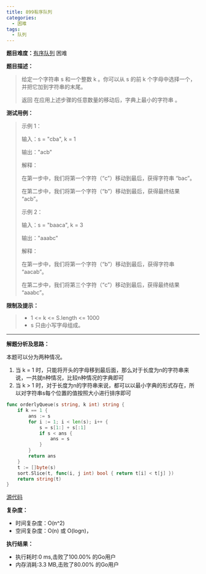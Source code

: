 ```yaml
---
title: 899有序队列
categories:
  - 困难
tags:
  - 队列
---
```


**题目难度：**[有序队列](https://leetcode.cn/problems/orderly-queue/) 困难

**题目描述：**

> 给定一个字符串 s 和一个整数 k 。你可以从 s 的前 k 个字母中选择一个，并把它加到字符串的末尾。
>
> 返回 在应用上述步骤的任意数量的移动后，字典上最小的字符串 。

**测试用例：**

> 示例 1：
> 
> 输入：s = "cba", k = 1
> 
> 输出："acb"
> 
> 解释：
> 
> 在第一步中，我们将第一个字符（“c”）移动到最后，获得字符串 “bac”。
> 
> 在第二步中，我们将第一个字符（“b”）移动到最后，获得最终结果 “acb”。
> 
> 示例 2：
> 
> 
> 输入：s = "baaca", k = 3
> 
> 输出："aaabc"
> 
> 解释：
> 
> 在第一步中，我们将第一个字符（“b”）移动到最后，获得字符串 “aacab”。
> 
> 在第二步中，我们将第三个字符（“c”）移动到最后，获得最终结果 “aaabc”。

**限制及提示：**
> - 1 <= k <= S.length <= 1000
> - s 只由小写字母组成。

---
**解题分析及思路：**

本题可以分为两种情况。

1. 当 k = 1 时，只能将开头的字母移到最后面，那么对于长度为n的字符串来说，一共就n种情况，比较n种情况的字典即可
2. 当 k > 1 时，对于长度为n的字符串来说，都可以以最小字典的形式存在，所以对字符串s每个位置的值按照大小进行排序即可

```go
func orderlyQueue(s string, k int) string {
	if k == 1 {
		ans := s
		for i := 1; i < len(s); i++ {
			s = s[1:] + s[:1]
			if s < ans {
				ans = s
			}
		}
		return ans
	}
	t := []byte(s)
	sort.Slice(t, func(i, j int) bool { return t[i] < t[j] })
	return string(t)
}
```


[源代码](https://github.com/lomtom/algorithm-go/blob/main/leetcode/899有序队列_test.go)

**复杂度：**
- 时间复杂度：O(n^2)
- 空间复杂度：O(n) 或 O(logn)，

**执行结果：**

- 执行耗时:0 ms,击败了100.00% 的Go用户
- 内存消耗:3.3 MB,击败了80.00% 的Go用户
